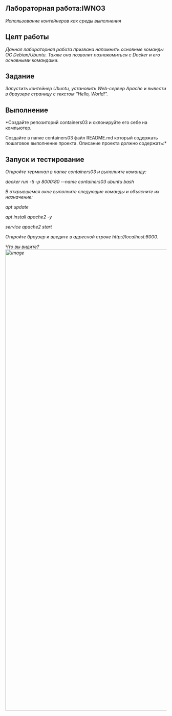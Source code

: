 ## **Лабораторная работа:IWNO3** 
*Использование контейнеров как среды выполнения*
## **Целт работы**
*Данная лабораторная работа призвана напомнить основные команды ОС Debian/Ubuntu. Также она позволит познакомиться с Docker и его основными командами.*
## **Задание**
*Запустить контейнер Ubuntu, установить Web-сервер Apache и вывести в браузере страницу с текстом "Hello, World!".*
## **Выполнение**
*Создайте репозиторий containers03 и склонируйте его себе на компьютер.

Создайте в папке containers03 файл README.md который содержать пошаговое выполнение проекта. Описание проекта должно содержать:*
## **Запуск и тестирование**
*Откройте терминал в папке containers03 и выполните команду:*

*docker run -ti -p 8000:80 --name containers03 ubuntu bash*

*В открывшемся окне выполните следующие команды и объясните их назначение:*

*apt update*

*apt install apache2 -y*

*service apache2 start*

*Откройте браузер и введите в адресной строке http://localhost:8000.*

*Что вы видите?*
*<img width="1440" alt="image" src="https://github.com/2Vladimir2/containers03/assets/159247721/4968db73-88a4-4e6f-9cdf-f0c136b8c9c5">*

